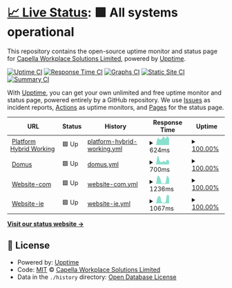 # [📈 Live Status](https://CapellaWS.github.io/upptime): <!--live status--> **🟩 All systems operational**

This repository contains the open-source uptime monitor and status page for [Capella Workplace Solutions Limited](https://CapellaWS.github.io/upptime), powered by [Upptime](https://github.com/upptime/upptime).

[![Uptime CI](https://github.com/CapellaWS/upptime/workflows/Uptime%20CI/badge.svg)](https://github.com/CapellaWS/upptime/actions?query=workflow%3A%22Uptime+CI%22)
[![Response Time CI](https://github.com/CapellaWS/upptime/workflows/Response%20Time%20CI/badge.svg)](https://github.com/CapellaWS/upptime/actions?query=workflow%3A%22Response+Time+CI%22)
[![Graphs CI](https://github.com/CapellaWS/upptime/workflows/Graphs%20CI/badge.svg)](https://github.com/CapellaWS/upptime/actions?query=workflow%3A%22Graphs+CI%22)
[![Static Site CI](https://github.com/CapellaWS/upptime/workflows/Static%20Site%20CI/badge.svg)](https://github.com/CapellaWS/upptime/actions?query=workflow%3A%22Static+Site+CI%22)
[![Summary CI](https://github.com/CapellaWS/upptime/workflows/Summary%20CI/badge.svg)](https://github.com/CapellaWS/upptime/actions?query=workflow%3A%22Summary+CI%22)

With [Upptime](https://upptime.js.org), you can get your own unlimited and free uptime monitor and status page, powered entirely by a GitHub repository. We use [Issues](https://github.com/CapellaWS/upptime/issues) as incident reports, [Actions](https://github.com/CapellaWS/upptime/actions) as uptime monitors, and [Pages](https://CapellaWS.github.io/upptime) for the status page.

<!--start: status pages-->
<!-- This summary is generated by Upptime (https://github.com/upptime/upptime) -->
<!-- Do not edit this manually, your changes will be overwritten -->
<!-- prettier-ignore -->
| URL | Status | History | Response Time | Uptime |
| --- | ------ | ------- | ------------- | ------ |
| <img alt="" src="https://icons.duckduckgo.com/ip3/hybrid.capella-ws.com.ico" height="13"> [Platform Hybrid Working](https://hybrid.capella-ws.com) | 🟩 Up | [platform-hybrid-working.yml](https://github.com/CapellaWS/UppTime/commits/HEAD/history/platform-hybrid-working.yml) | <details><summary><img alt="Response time graph" src="./graphs/platform-hybrid-working/response-time-week.png" height="20"> 624ms</summary><br><a href="https://CapellaWS.github.io/upptime/history/platform-hybrid-working"><img alt="Response time 559" src="https://img.shields.io/endpoint?url=https%3A%2F%2Fraw.githubusercontent.com%2FCapellaWS%2FUppTime%2FHEAD%2Fapi%2Fplatform-hybrid-working%2Fresponse-time.json"></a><br><a href="https://CapellaWS.github.io/upptime/history/platform-hybrid-working"><img alt="24-hour response time 593" src="https://img.shields.io/endpoint?url=https%3A%2F%2Fraw.githubusercontent.com%2FCapellaWS%2FUppTime%2FHEAD%2Fapi%2Fplatform-hybrid-working%2Fresponse-time-day.json"></a><br><a href="https://CapellaWS.github.io/upptime/history/platform-hybrid-working"><img alt="7-day response time 624" src="https://img.shields.io/endpoint?url=https%3A%2F%2Fraw.githubusercontent.com%2FCapellaWS%2FUppTime%2FHEAD%2Fapi%2Fplatform-hybrid-working%2Fresponse-time-week.json"></a><br><a href="https://CapellaWS.github.io/upptime/history/platform-hybrid-working"><img alt="30-day response time 617" src="https://img.shields.io/endpoint?url=https%3A%2F%2Fraw.githubusercontent.com%2FCapellaWS%2FUppTime%2FHEAD%2Fapi%2Fplatform-hybrid-working%2Fresponse-time-month.json"></a><br><a href="https://CapellaWS.github.io/upptime/history/platform-hybrid-working"><img alt="1-year response time 571" src="https://img.shields.io/endpoint?url=https%3A%2F%2Fraw.githubusercontent.com%2FCapellaWS%2FUppTime%2FHEAD%2Fapi%2Fplatform-hybrid-working%2Fresponse-time-year.json"></a></details> | <details><summary><a href="https://CapellaWS.github.io/upptime/history/platform-hybrid-working">100.00%</a></summary><a href="https://CapellaWS.github.io/upptime/history/platform-hybrid-working"><img alt="All-time uptime 80.94%" src="https://img.shields.io/endpoint?url=https%3A%2F%2Fraw.githubusercontent.com%2FCapellaWS%2FUppTime%2FHEAD%2Fapi%2Fplatform-hybrid-working%2Fuptime.json"></a><br><a href="https://CapellaWS.github.io/upptime/history/platform-hybrid-working"><img alt="24-hour uptime 100.00%" src="https://img.shields.io/endpoint?url=https%3A%2F%2Fraw.githubusercontent.com%2FCapellaWS%2FUppTime%2FHEAD%2Fapi%2Fplatform-hybrid-working%2Fuptime-day.json"></a><br><a href="https://CapellaWS.github.io/upptime/history/platform-hybrid-working"><img alt="7-day uptime 100.00%" src="https://img.shields.io/endpoint?url=https%3A%2F%2Fraw.githubusercontent.com%2FCapellaWS%2FUppTime%2FHEAD%2Fapi%2Fplatform-hybrid-working%2Fuptime-week.json"></a><br><a href="https://CapellaWS.github.io/upptime/history/platform-hybrid-working"><img alt="30-day uptime 89.06%" src="https://img.shields.io/endpoint?url=https%3A%2F%2Fraw.githubusercontent.com%2FCapellaWS%2FUppTime%2FHEAD%2Fapi%2Fplatform-hybrid-working%2Fuptime-month.json"></a><br><a href="https://CapellaWS.github.io/upptime/history/platform-hybrid-working"><img alt="1-year uptime 44.36%" src="https://img.shields.io/endpoint?url=https%3A%2F%2Fraw.githubusercontent.com%2FCapellaWS%2FUppTime%2FHEAD%2Fapi%2Fplatform-hybrid-working%2Fuptime-year.json"></a></details>
| <img alt="" src="https://icons.duckduckgo.com/ip3/portal.capella.ie.ico" height="13"> [Domus](https://portal.capella.ie) | 🟩 Up | [domus.yml](https://github.com/CapellaWS/UppTime/commits/HEAD/history/domus.yml) | <details><summary><img alt="Response time graph" src="./graphs/domus/response-time-week.png" height="20"> 700ms</summary><br><a href="https://CapellaWS.github.io/upptime/history/domus"><img alt="Response time 723" src="https://img.shields.io/endpoint?url=https%3A%2F%2Fraw.githubusercontent.com%2FCapellaWS%2FUppTime%2FHEAD%2Fapi%2Fdomus%2Fresponse-time.json"></a><br><a href="https://CapellaWS.github.io/upptime/history/domus"><img alt="24-hour response time 620" src="https://img.shields.io/endpoint?url=https%3A%2F%2Fraw.githubusercontent.com%2FCapellaWS%2FUppTime%2FHEAD%2Fapi%2Fdomus%2Fresponse-time-day.json"></a><br><a href="https://CapellaWS.github.io/upptime/history/domus"><img alt="7-day response time 700" src="https://img.shields.io/endpoint?url=https%3A%2F%2Fraw.githubusercontent.com%2FCapellaWS%2FUppTime%2FHEAD%2Fapi%2Fdomus%2Fresponse-time-week.json"></a><br><a href="https://CapellaWS.github.io/upptime/history/domus"><img alt="30-day response time 826" src="https://img.shields.io/endpoint?url=https%3A%2F%2Fraw.githubusercontent.com%2FCapellaWS%2FUppTime%2FHEAD%2Fapi%2Fdomus%2Fresponse-time-month.json"></a><br><a href="https://CapellaWS.github.io/upptime/history/domus"><img alt="1-year response time 713" src="https://img.shields.io/endpoint?url=https%3A%2F%2Fraw.githubusercontent.com%2FCapellaWS%2FUppTime%2FHEAD%2Fapi%2Fdomus%2Fresponse-time-year.json"></a></details> | <details><summary><a href="https://CapellaWS.github.io/upptime/history/domus">100.00%</a></summary><a href="https://CapellaWS.github.io/upptime/history/domus"><img alt="All-time uptime 99.99%" src="https://img.shields.io/endpoint?url=https%3A%2F%2Fraw.githubusercontent.com%2FCapellaWS%2FUppTime%2FHEAD%2Fapi%2Fdomus%2Fuptime.json"></a><br><a href="https://CapellaWS.github.io/upptime/history/domus"><img alt="24-hour uptime 100.00%" src="https://img.shields.io/endpoint?url=https%3A%2F%2Fraw.githubusercontent.com%2FCapellaWS%2FUppTime%2FHEAD%2Fapi%2Fdomus%2Fuptime-day.json"></a><br><a href="https://CapellaWS.github.io/upptime/history/domus"><img alt="7-day uptime 100.00%" src="https://img.shields.io/endpoint?url=https%3A%2F%2Fraw.githubusercontent.com%2FCapellaWS%2FUppTime%2FHEAD%2Fapi%2Fdomus%2Fuptime-week.json"></a><br><a href="https://CapellaWS.github.io/upptime/history/domus"><img alt="30-day uptime 100.00%" src="https://img.shields.io/endpoint?url=https%3A%2F%2Fraw.githubusercontent.com%2FCapellaWS%2FUppTime%2FHEAD%2Fapi%2Fdomus%2Fuptime-month.json"></a><br><a href="https://CapellaWS.github.io/upptime/history/domus"><img alt="1-year uptime 100.00%" src="https://img.shields.io/endpoint?url=https%3A%2F%2Fraw.githubusercontent.com%2FCapellaWS%2FUppTime%2FHEAD%2Fapi%2Fdomus%2Fuptime-year.json"></a></details>
| <img alt="" src="https://icons.duckduckgo.com/ip3/capella-ws.com.ico" height="13"> [Website-com](https://capella-ws.com) | 🟩 Up | [website-com.yml](https://github.com/CapellaWS/UppTime/commits/HEAD/history/website-com.yml) | <details><summary><img alt="Response time graph" src="./graphs/website-com/response-time-week.png" height="20"> 1236ms</summary><br><a href="https://CapellaWS.github.io/upptime/history/website-com"><img alt="Response time 1451" src="https://img.shields.io/endpoint?url=https%3A%2F%2Fraw.githubusercontent.com%2FCapellaWS%2FUppTime%2FHEAD%2Fapi%2Fwebsite-com%2Fresponse-time.json"></a><br><a href="https://CapellaWS.github.io/upptime/history/website-com"><img alt="24-hour response time 341" src="https://img.shields.io/endpoint?url=https%3A%2F%2Fraw.githubusercontent.com%2FCapellaWS%2FUppTime%2FHEAD%2Fapi%2Fwebsite-com%2Fresponse-time-day.json"></a><br><a href="https://CapellaWS.github.io/upptime/history/website-com"><img alt="7-day response time 1236" src="https://img.shields.io/endpoint?url=https%3A%2F%2Fraw.githubusercontent.com%2FCapellaWS%2FUppTime%2FHEAD%2Fapi%2Fwebsite-com%2Fresponse-time-week.json"></a><br><a href="https://CapellaWS.github.io/upptime/history/website-com"><img alt="30-day response time 1385" src="https://img.shields.io/endpoint?url=https%3A%2F%2Fraw.githubusercontent.com%2FCapellaWS%2FUppTime%2FHEAD%2Fapi%2Fwebsite-com%2Fresponse-time-month.json"></a><br><a href="https://CapellaWS.github.io/upptime/history/website-com"><img alt="1-year response time 1204" src="https://img.shields.io/endpoint?url=https%3A%2F%2Fraw.githubusercontent.com%2FCapellaWS%2FUppTime%2FHEAD%2Fapi%2Fwebsite-com%2Fresponse-time-year.json"></a></details> | <details><summary><a href="https://CapellaWS.github.io/upptime/history/website-com">100.00%</a></summary><a href="https://CapellaWS.github.io/upptime/history/website-com"><img alt="All-time uptime 100.00%" src="https://img.shields.io/endpoint?url=https%3A%2F%2Fraw.githubusercontent.com%2FCapellaWS%2FUppTime%2FHEAD%2Fapi%2Fwebsite-com%2Fuptime.json"></a><br><a href="https://CapellaWS.github.io/upptime/history/website-com"><img alt="24-hour uptime 100.00%" src="https://img.shields.io/endpoint?url=https%3A%2F%2Fraw.githubusercontent.com%2FCapellaWS%2FUppTime%2FHEAD%2Fapi%2Fwebsite-com%2Fuptime-day.json"></a><br><a href="https://CapellaWS.github.io/upptime/history/website-com"><img alt="7-day uptime 100.00%" src="https://img.shields.io/endpoint?url=https%3A%2F%2Fraw.githubusercontent.com%2FCapellaWS%2FUppTime%2FHEAD%2Fapi%2Fwebsite-com%2Fuptime-week.json"></a><br><a href="https://CapellaWS.github.io/upptime/history/website-com"><img alt="30-day uptime 100.00%" src="https://img.shields.io/endpoint?url=https%3A%2F%2Fraw.githubusercontent.com%2FCapellaWS%2FUppTime%2FHEAD%2Fapi%2Fwebsite-com%2Fuptime-month.json"></a><br><a href="https://CapellaWS.github.io/upptime/history/website-com"><img alt="1-year uptime 100.00%" src="https://img.shields.io/endpoint?url=https%3A%2F%2Fraw.githubusercontent.com%2FCapellaWS%2FUppTime%2FHEAD%2Fapi%2Fwebsite-com%2Fuptime-year.json"></a></details>
| <img alt="" src="https://icons.duckduckgo.com/ip3/capella.ie.ico" height="13"> [Website-ie](https://capella.ie) | 🟩 Up | [website-ie.yml](https://github.com/CapellaWS/UppTime/commits/HEAD/history/website-ie.yml) | <details><summary><img alt="Response time graph" src="./graphs/website-ie/response-time-week.png" height="20"> 1067ms</summary><br><a href="https://CapellaWS.github.io/upptime/history/website-ie"><img alt="Response time 1316" src="https://img.shields.io/endpoint?url=https%3A%2F%2Fraw.githubusercontent.com%2FCapellaWS%2FUppTime%2FHEAD%2Fapi%2Fwebsite-ie%2Fresponse-time.json"></a><br><a href="https://CapellaWS.github.io/upptime/history/website-ie"><img alt="24-hour response time 231" src="https://img.shields.io/endpoint?url=https%3A%2F%2Fraw.githubusercontent.com%2FCapellaWS%2FUppTime%2FHEAD%2Fapi%2Fwebsite-ie%2Fresponse-time-day.json"></a><br><a href="https://CapellaWS.github.io/upptime/history/website-ie"><img alt="7-day response time 1067" src="https://img.shields.io/endpoint?url=https%3A%2F%2Fraw.githubusercontent.com%2FCapellaWS%2FUppTime%2FHEAD%2Fapi%2Fwebsite-ie%2Fresponse-time-week.json"></a><br><a href="https://CapellaWS.github.io/upptime/history/website-ie"><img alt="30-day response time 1297" src="https://img.shields.io/endpoint?url=https%3A%2F%2Fraw.githubusercontent.com%2FCapellaWS%2FUppTime%2FHEAD%2Fapi%2Fwebsite-ie%2Fresponse-time-month.json"></a><br><a href="https://CapellaWS.github.io/upptime/history/website-ie"><img alt="1-year response time 1181" src="https://img.shields.io/endpoint?url=https%3A%2F%2Fraw.githubusercontent.com%2FCapellaWS%2FUppTime%2FHEAD%2Fapi%2Fwebsite-ie%2Fresponse-time-year.json"></a></details> | <details><summary><a href="https://CapellaWS.github.io/upptime/history/website-ie">100.00%</a></summary><a href="https://CapellaWS.github.io/upptime/history/website-ie"><img alt="All-time uptime 99.99%" src="https://img.shields.io/endpoint?url=https%3A%2F%2Fraw.githubusercontent.com%2FCapellaWS%2FUppTime%2FHEAD%2Fapi%2Fwebsite-ie%2Fuptime.json"></a><br><a href="https://CapellaWS.github.io/upptime/history/website-ie"><img alt="24-hour uptime 100.00%" src="https://img.shields.io/endpoint?url=https%3A%2F%2Fraw.githubusercontent.com%2FCapellaWS%2FUppTime%2FHEAD%2Fapi%2Fwebsite-ie%2Fuptime-day.json"></a><br><a href="https://CapellaWS.github.io/upptime/history/website-ie"><img alt="7-day uptime 100.00%" src="https://img.shields.io/endpoint?url=https%3A%2F%2Fraw.githubusercontent.com%2FCapellaWS%2FUppTime%2FHEAD%2Fapi%2Fwebsite-ie%2Fuptime-week.json"></a><br><a href="https://CapellaWS.github.io/upptime/history/website-ie"><img alt="30-day uptime 100.00%" src="https://img.shields.io/endpoint?url=https%3A%2F%2Fraw.githubusercontent.com%2FCapellaWS%2FUppTime%2FHEAD%2Fapi%2Fwebsite-ie%2Fuptime-month.json"></a><br><a href="https://CapellaWS.github.io/upptime/history/website-ie"><img alt="1-year uptime 100.00%" src="https://img.shields.io/endpoint?url=https%3A%2F%2Fraw.githubusercontent.com%2FCapellaWS%2FUppTime%2FHEAD%2Fapi%2Fwebsite-ie%2Fuptime-year.json"></a></details>

<!--end: status pages-->

[**Visit our status website →**](https://CapellaWS.github.io/upptime)

## 📄 License

- Powered by: [Upptime](https://github.com/upptime/upptime)
- Code: [MIT](./LICENSE) © [Capella Workplace Solutions Limited](https://CapellaWS.github.io/upptime)
- Data in the `./history` directory: [Open Database License](https://opendatacommons.org/licenses/odbl/1-0/)
